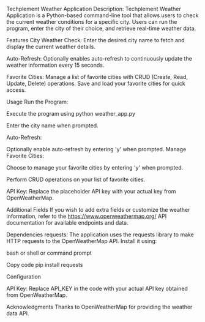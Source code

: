 Techplement Weather Application
Description:
Techplement Weather Application is a Python-based command-line tool that allows users to check the current weather conditions for a specific city. Users can run the program, enter the city of their choice, and retrieve real-time weather data.

Features
City Weather Check: Enter the desired city name to fetch and display the current weather details.

Auto-Refresh: Optionally enables auto-refresh to continuously update the weather information every 15 seconds.

Favorite Cities: Manage a list of favorite cities with CRUD (Create, Read, Update, Delete) operations. Save and load your favorite cities for quick access.

Usage
Run the Program:

Execute the program using python weather_app.py

Enter the city name when prompted.

Auto-Refresh:

Optionally enable auto-refresh by entering 'y' when prompted.
Manage Favorite Cities:

Choose to manage your favorite cities by entering 'y' when prompted.

Perform CRUD operations on your list of favorite cities.

API Key:
Replace the placeholder API key with your actual key from OpenWeatherMap.

Additional Fields
If you wish to add extra fields or customize the weather information, refer to the https://www.openweathermap.org/ API documentation for available endpoints and data.

Dependencies
requests: The application uses the requests library to make HTTP requests to the OpenWeatherMap API. Install it using:

bash or shell or command prompt

Copy code
pip install requests

Configuration

API Key:
Replace API_KEY in the code with your actual API key obtained from OpenWeatherMap.

Acknowledgments
Thanks to OpenWeatherMap for providing the weather data API.
